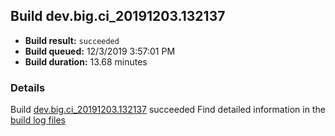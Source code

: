 ## Build dev.big.ci_20191203.132137
- **Build result:** `succeeded`
- **Build queued:** 12/3/2019 3:57:01 PM
- **Build duration:** 13.68 minutes
### Details
Build [dev.big.ci_20191203.132137](https://winappstudio.visualstudio.com/web/build.aspx?pcguid=a4ef43be-68ce-4195-a619-079b4d9834c2&builduri=vstfs%3a%2f%2f%2fBuild%2fBuild%2f32137) succeeded
Find detailed information in the [build log files]()
